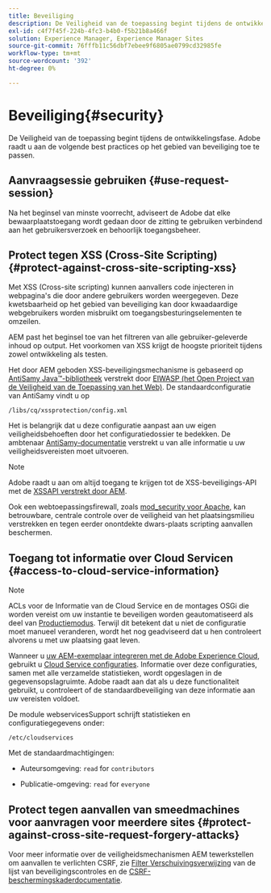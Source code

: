```yaml
---
title: Beveiliging
description: De Veiligheid van de toepassing begint tijdens de ontwikkelingsfase
exl-id: c4f7f45f-224b-4fc3-b4b0-f5b21b8a466f
solution: Experience Manager, Experience Manager Sites
source-git-commit: 76fffb11c56dbf7ebee9f6805ae0799cd32985fe
workflow-type: tm+mt
source-wordcount: '392'
ht-degree: 0%

---
```


# Beveiliging{#security}

De Veiligheid van de toepassing begint tijdens de ontwikkelingsfase. Adobe raadt u aan de volgende best practices op het gebied van beveiliging toe te passen.

## Aanvraagsessie gebruiken {#use-request-session}

Na het beginsel van minste voorrecht, adviseert de Adobe dat elke bewaarplaatstoegang wordt gedaan door de zitting te gebruiken verbindend aan het gebruikersverzoek en behoorlijk toegangsbeheer.

## Protect tegen XSS (Cross-Site Scripting) {#protect-against-cross-site-scripting-xss}

Met XSS (Cross-site scripting) kunnen aanvallers code injecteren in webpagina&#39;s die door andere gebruikers worden weergegeven. Deze kwetsbaarheid op het gebied van beveiliging kan door kwaadaardige webgebruikers worden misbruikt om toegangsbesturingselementen te omzeilen.

AEM past het beginsel toe van het filtreren van alle gebruiker-geleverde inhoud op output. Het voorkomen van XSS krijgt de hoogste prioriteit tijdens zowel ontwikkeling als testen.

Het door AEM geboden XSS-beveiligingsmechanisme is gebaseerd op [AntiSamy Java™-bibliotheek](https://wiki.owasp.org/index.php/Category:OWASP_AntiSamy_Project) verstrekt door [EIWASP (het Open Project van de Veiligheid van de Toepassing van het Web)](https://owasp.org/). De standaardconfiguratie van AntiSamy vindt u op

`/libs/cq/xssprotection/config.xml`

Het is belangrijk dat u deze configuratie aanpast aan uw eigen veiligheidsbehoeften door het configuratiedossier te bedekken. De ambtenaar [AntiSamy-documentatie](https://wiki.owasp.org/index.php/Category:OWASP_AntiSamy_Project) verstrekt u van alle informatie u uw veiligheidsvereisten moet uitvoeren.

>[!NOTE]
>
>Adobe raadt u aan om altijd toegang te krijgen tot de XSS-beveiligings-API met de [XSSAPI verstrekt door AEM](https://developer.adobe.com/experience-manager/reference-materials/6-5/javadoc/com/adobe/granite/xss/XSSAPI.html).

Ook een webtoepassingsfirewall, zoals [mod_security voor Apache](https://www.modsecurity.org), kan betrouwbare, centrale controle over de veiligheid van het plaatsingsmilieu verstrekken en tegen eerder onontdekte dwars-plaats scripting aanvallen beschermen.

## Toegang tot informatie over Cloud Servicen {#access-to-cloud-service-information}

>[!NOTE]
>
>ACLs voor de Informatie van de Cloud Service en de montages OSGi die worden vereist om uw instantie te beveiligen worden geautomatiseerd als deel van [Productiemodus](/help/sites-administering/production-ready.md). Terwijl dit betekent dat u niet de configuratie moet manueel veranderen, wordt het nog geadviseerd dat u hen controleert alvorens u met uw plaatsing gaat leven.

Wanneer u [uw AEM-exemplaar integreren met de Adobe Experience Cloud](/help/sites-administering/marketing-cloud.md), gebruikt u [Cloud Service configuraties](/help/sites-developing/extending-cloud-config.md). Informatie over deze configuraties, samen met alle verzamelde statistieken, wordt opgeslagen in de gegevensopslagruimte. Adobe raadt aan dat als u deze functionaliteit gebruikt, u controleert of de standaardbeveiliging van deze informatie aan uw vereisten voldoet.

De module webservicesSupport schrijft statistieken en configuratiegegevens onder:

`/etc/cloudservices`

Met de standaardmachtigingen:

* Auteursomgeving: `read` for `contributors`

* Publicatie-omgeving: `read` for `everyone`

## Protect tegen aanvallen van smeedmachines voor aanvragen voor meerdere sites {#protect-against-cross-site-request-forgery-attacks}

Voor meer informatie over de veiligheidsmechanismen AEM tewerkstellen om aanvallen te verlichten CSRF, zie [Filter Verschuivingsverwijzing](/help/sites-administering/security-checklist.md#protect-against-cross-site-request-forgery) van de lijst van beveiligingscontroles en de [CSRF-beschermingskaderdocumentatie](/help/sites-developing/csrf-protection.md).
